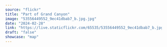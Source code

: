 ```yaml
---
source: "flickr"
title: "Part of Grand Canyon"
image: "53556449552_9ec41dbab7_b.jpg.jpg"
date: "2024-02-28"
link: "https://live.staticflickr.com/65535/53556449552_9ec41dbab7_b.jpg"
draft: "false"
showcase: "map"
---
```

